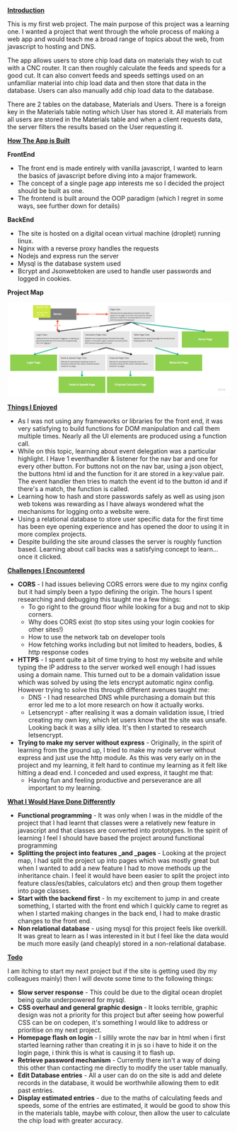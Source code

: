 
**<span style="text-decoration:underline;">Introduction</span>**

This is my first web project. The main purpose of this project was a learning one. I wanted a project that went through the whole process of making a web app and would teach me a broad range of topics about the web, from javascript to hosting and DNS. 

The app allows users to store chip load data on materials they wish to cut with a CNC router. It can then roughly calculate the feeds and speeds for a good cut. It can also convert feeds and speeds settings used on an unfamiliar material into chip load data and then store that data in the database. Users can also manually add chip load data to the database.

There are 2 tables on the database, Materials and Users. There is a foreign key in the Materials table noting which User has stored it. All materials from all users are stored in the Materials table and when a client requests data, the server filters the results based on the User requesting it.

**<span style="text-decoration:underline;">How The App is Built</span>**

**FrontEnd**



* The front end is made entirely with vanilla javascript, I wanted to learn the basics of javascript before diving into a major framework.
* The concept of a single page app interests me so I decided the project should be built as one.
* The frontend is built around the OOP paradigm (which I regret in some ways, see further down for details)

**BackEnd**



* The site is hosted on a digital ocean virtual machine (droplet) running linux.
* Nginx with a reverse proxy handles the requests 
* Nodejs and express run the server
* Mysql is the database system used
* Bcrypt and Jsonwebtoken are used to handle user passwords and logged in cookies.

**Project Map**


![Link to image](img/Project_map.jpg "Project map")


**<span style="text-decoration:underline;">Things I Enjoyed</span>**



* As I was not using any frameworks or libraries for the front end, it was very satisfying to build functions for DOM manipulation and call them multiple times. Nearly all the UI elements are produced using a function call.
* While on this topic, learning about event delegation was a particular highlight. I Have 1 eventhandler & listener for the nav bar and one for every other button. For buttons not on the nav bar, using a json object, the buttons html id and the function for it are stored in a key:value pair. The event handler then tries to match the event id to the button id and if there's a match, the function is called.  
* Learning how to hash and store passwords safely as well as using json web tokens was rewarding as I have always wondered what the mechanisms for logging onto a website were.
* Using a relational database to store user specific data for the first time has been eye opening experience and has opened the door to using it in more complex projects.   
* Despite building the site around classes the server is roughly function based. Learning about call backs was a satisfying concept to learn…once it clicked. 

**<span style="text-decoration:underline;">Challenges I Encountered</span>**



* **CORS** - I had issues believing CORS errors were due to my nginx config but it had simply been a typo defining the origin. The hours I spent researching and debugging this taught me a few things:
    * To go right to the ground floor while looking for a bug and not to skip corners.
    * Why does CORS exist (to stop sites using your login cookies for other sites!)
    * How to use the network tab on developer tools
    * How fetching works including but not limited to headers, bodies, & http response codes 
* **HTTPS** - I spent quite a bit of time trying to host my website and while typing the IP address to the server worked well enough I had issues using a domain name. This turned out to be a domain validation issue which was solved by using the lets encrypt automatic nginx config. However trying to solve this through different avenues taught me:
    * DNS - I had researched DNS while purchasing a domain but this error led me to a lot more research on how it actually works.
    * Letsencrypt - after realising it was a domain validation issue, I tried creating my own key, which let users know that the site was unsafe. Looking back it was a silly idea. It's then I started to research letsencrypt.
* **Trying to make my server without express** - Originally, in the spirit of learning from the ground up, I tried to make my node server without express and just use the http module. As this was very early on in the project and my learning, it felt hard to continue my learning as it felt like hitting a dead end. I conceded and used express, it taught me that:
    * Having fun and feeling productive and perseverance are all important to my learning. 

**<span style="text-decoration:underline;">What I Would Have Done Differently</span>**



* **Functional programming** - It was only when I was in the middle of the project that I had learnt that classes were a relatively new feature in javascript and that classes are converted into prototypes. In the spirit of learning I feel I should have based the project around functional programming
* **Splitting the project into features _and _pages** - Looking at the project map, I had split the project up into pages which was mostly great but when I wanted to add a new feature I had to move methods up the inheritance chain. I feel it would have been easier to split the project into feature class/es(tables, calculators etc) and then group them together into page classes.
* **Start with the backend first** - In my excitement to jump in and create something, I started with the front end which I quickly came to regret as when I started making changes in the back end, I had to make drastic changes to the front end.
* **Non relational database** - using mysql for this project feels like overkill. It was great to learn as I was interested in it but I feel like the data would be much more easily (and cheaply) stored in a non-relational database.

**<span style="text-decoration:underline;">Todo</span>**

I am itching to start my next project but if the site is getting used (by my colleagues mainly) then I will devote some time to the following things:



* **Slow server response** - This could be due to the digital ocean droplet being quite underpowered for mysql.
* **CSS overhaul and general graphic design** - It looks terrible, graphic design was not a priority for this project but after seeing how powerful CSS can be on codepen, it's something I would like to address or prioritise on my next project.
* **Homepage flash on login** - I sillily wrote the nav bar in html when i first started learning rather than creating it in js so i have to hide it on the login page, i think this is what is causing it to flash up.
* **Retrieve password mechanism** - Currently there isn't a way of doing this other than contacting me directly to modify the user table manually.
* **Edit Database entries** - All a user can do on the site is add and delete records in the database, it would be worthwhile allowing them to edit past entries.
* **Display estimated entries** - due to the maths of calculating feeds and speeds, some of the entries are estimated, it would be good to show this in the materials table, maybe with colour, then allow the user to calculate  the chip load with greater accuracy.
